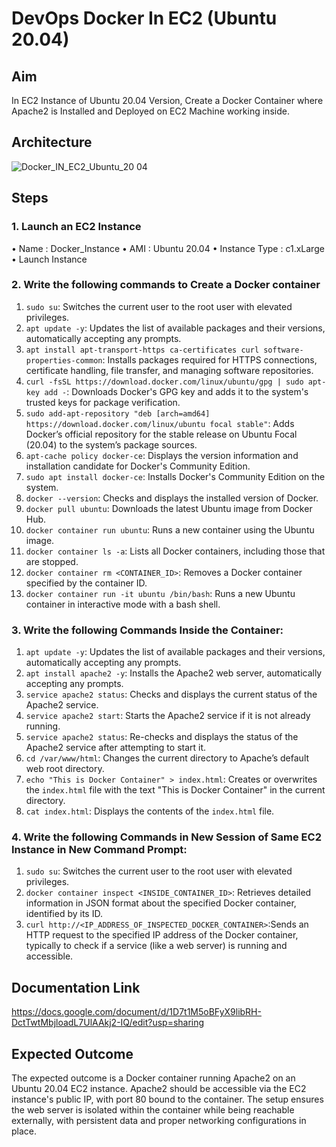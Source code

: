 # DevOps Docker In EC2 (Ubuntu 20.04)

## Aim

In EC2 Instance of Ubuntu 20.04 Version, Create a Docker Container where 
Apache2 is Installed and Deployed on EC2 Machine working inside.

## Architecture

![Docker_IN_EC2_Ubuntu_20 04](https://github.com/user-attachments/assets/23d5b561-4fd7-4443-8ad0-87047f2693f1)

## Steps
### 1. Launch an EC2 Instance
• Name : Docker_Instance
• AMI : Ubuntu 20.04
• Instance Type : c1.xLarge
• Launch Instance

### 2. Write the following commands to Create a Docker container
1. `sudo su`: Switches the current user to the root user with elevated privileges.
2. `apt update -y`: Updates the list of available packages and their versions, automatically accepting any prompts.
3. `apt install apt-transport-https ca-certificates curl software-properties-common`: Installs packages required for HTTPS connections, certificate handling, file transfer, and managing software repositories.
4. `curl -fsSL https://download.docker.com/linux/ubuntu/gpg | sudo apt-key add -`: Downloads Docker's GPG key and adds it to the system's trusted keys for package verification.
5. `sudo add-apt-repository "deb [arch=amd64] https://download.docker.com/linux/ubuntu focal stable"`: Adds Docker’s official repository for the stable release on Ubuntu Focal (20.04) to the system’s package sources.
6. `apt-cache policy docker-ce`: Displays the version information and installation candidate for Docker's Community Edition.
7. `sudo apt install docker-ce`: Installs Docker's Community Edition on the system.
8. `docker --version`: Checks and displays the installed version of Docker.
9. `docker pull ubuntu`: Downloads the latest Ubuntu image from Docker Hub.
10. `docker container run ubuntu`: Runs a new container using the Ubuntu image.
11. `docker container ls -a`: Lists all Docker containers, including those that are stopped.
12. `docker container rm <CONTAINER_ID>`: Removes a Docker container specified by the container ID.
13. `docker container run -it ubuntu /bin/bash`: Runs a new Ubuntu container in interactive mode with a bash shell.

### 3. Write the following Commands Inside the Container:
1. `apt update -y`: Updates the list of available packages and their versions, automatically accepting any prompts.
2. `apt install apache2 -y`: Installs the Apache2 web server, automatically accepting any prompts.
3. `service apache2 status`: Checks and displays the current status of the Apache2 service.
4. `service apache2 start`: Starts the Apache2 service if it is not already running.
5. `service apache2 status`: Re-checks and displays the status of the Apache2 service after attempting to start it.
6. `cd /var/www/html`: Changes the current directory to Apache’s default web root directory.
7. `echo "This is Docker Container" > index.html`: Creates or overwrites the `index.html` file with the text "This is Docker Container" in the current directory.
8. `cat index.html`: Displays the contents of the `index.html` file.

### 4. Write the following Commands in New Session of Same EC2 Instance in New Command Prompt:
1. `sudo su`: Switches the current user to the root user with elevated privileges.
2. `docker container inspect <INSIDE_CONTAINER_ID>`: Retrieves detailed information in JSON format about the specified Docker container, identified by its ID.
3. `curl http://<IP_ADDRESS_OF_INSPECTED_DOCKER_CONTAINER>`:Sends an HTTP request to the specified IP address of the Docker container, typically to check if a service (like a web server) is running and accessible.

## Documentation Link

https://docs.google.com/document/d/1D7t1M5oBFyX9libRH-DctTwtMbjloadL7UlAAkj2-IQ/edit?usp=sharing

## Expected Outcome

The expected outcome is a Docker container running Apache2 on an Ubuntu 20.04 EC2 instance. Apache2 should be accessible via the EC2 instance's public IP, with port 80 bound to the container. The setup ensures the web server is isolated within the container while being reachable externally, with persistent data and proper networking configurations in place.
